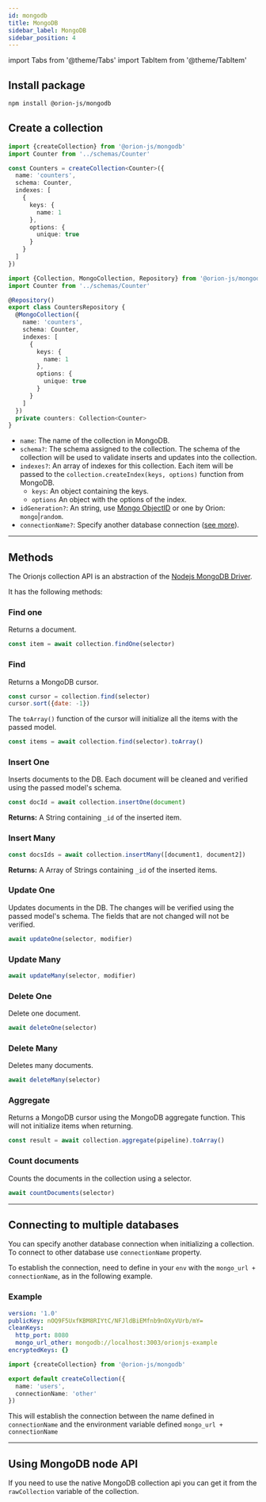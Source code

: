 ```yaml
---
id: mongodb
title: MongoDB
sidebar_label: MongoDB
sidebar_position: 4
---
```


import Tabs from '@theme/Tabs'
import TabItem from '@theme/TabItem'

## Install package

```bash npm2yarn
npm install @orion-js/mongodb
```

## Create a collection

<Tabs>
  <TabItem value="standard" label="Standard">

```ts
import {createCollection} from '@orion-js/mongodb'
import Counter from '../schemas/Counter'

const Counters = createCollection<Counter>({
  name: 'counters',
  schema: Counter,
  indexes: [
    {
      keys: {
        name: 1
      },
      options: {
        unique: true
      }
    }
  ]
})
```

  </TabItem>

  <TabItem value="services" label="Services">

```ts
import {Collection, MongoCollection, Repository} from '@orion-js/mongodb'
import Counter from '../schemas/Counter'

@Repository()
export class CountersRepository {
  @MongoCollection({
    name: 'counters',
    schema: Counter,
    indexes: [
      {
        keys: {
          name: 1
        },
        options: {
          unique: true
        }
      }
    ]
  })
  private counters: Collection<Counter>
}
```

  </TabItem>
</Tabs>

- `name`: The name of the collection in MongoDB.
- `schema?`: The schema assigned to the collection. The schema of the collection will be used to validate inserts and updates into the collection.
- `indexes?`: An array of indexes for this collection. Each item will be passed to the `collection.createIndex(keys, options)` function from MongoDB.
  - `keys`: An object containing the keys.
  - `options` An object with the options of the index.
- `idGeneration?`: An string, use [Mongo ObjectID](https://www.mongodb.com/docs/manual/reference/method/ObjectId/) or one by Orion: `mongo`|`random`.
- `connectionName?`: Specify another database connection ([see more](#connecting-to-multiple-databases)).

---

## Methods

The Orionjs collection API is an abstraction of the [Nodejs MongoDB Driver](https://www.mongodb.com/docs/drivers/node/current/).

It has the following methods:

### Find one

Returns a document.

```js
const item = await collection.findOne(selector)
```

### Find

Returns a MongoDB cursor.

```js
const cursor = collection.find(selector)
cursor.sort({date: -1})
```

The `toArray()` function of the cursor will initialize all the items with the passed model.

```js
const items = await collection.find(selector).toArray()
```

### Insert One

Inserts documents to the DB. Each document will be cleaned and verified using the passed model's schema.

```js
const docId = await collection.insertOne(document)
```

**Returns:** A String containing `_id` of the inserted item.

### Insert Many

```js
const docsIds = await collection.insertMany([document1, document2])
```

**Returns:** A Array of Strings containing `_id` of the inserted items.

### Update One

Updates documents in the DB. The changes will be verified using the passed model's schema. The fields that are not changed will not be verified.

```js
await updateOne(selector, modifier)
```

### Update Many

```js
await updateMany(selector, modifier)
```

### Delete One

Delete one document.

```js
await deleteOne(selector)
```

### Delete Many

Deletes many documents.

```js
await deleteMany(selector)
```

### Aggregate

Returns a MongoDB cursor using the MongoDB aggregate function. This will not initialize items when returning.

```js
const result = await collection.aggregate(pipeline).toArray()
```

### Count documents

Counts the documents in the collection using a selector.

```js
await countDocuments(selector)
```

---

## Connecting to multiple databases

You can specify another database connection when initializing a collection. To connect to other database use `connectionName` property.

To establish the connection, need to define in your `env` with the `mongo_url + connectionName`, as in the following example.

### Example

```yml title=".env.local.yml"
version: '1.0'
publicKey: nOQ9F5UxfKBM8RIYtC/NFJldBiEMfnb9nOXyVUrb/mY=
cleanKeys:
  http_port: 8080
  mongo_url_other: mongodb://localhost:3003/orionjs-example
encryptedKeys: {}
```

```ts
import {createCollection} from '@orion-js/mongodb'

export default createCollection({
  name: 'users',
  connectionName: 'other'
})
```

This will establish the connection between the name defined in `connectionName` and the environment variable defined `mongo_url + connectionName`

---

## Using MongoDB node API

If you need to use the native MongoDB collection api you can get it from the `rawCollection` variable of the collection.

